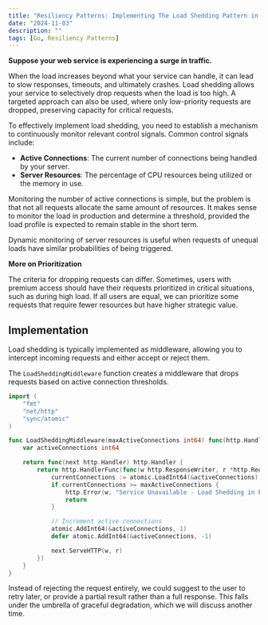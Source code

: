```yaml
---
title: "Resiliency Patterns: Implementing The Load Shedding Pattern in Go"  
date: "2024-11-03"  
description: ""  
tags: [Go, Resiliency Patterns]  
---
```


**Suppose your web service is experiencing a surge in traffic.**

When the load increases beyond what your service can handle, it can lead to slow responses, timeouts, and ultimately crashes. Load shedding allows your service to selectively drop requests when the load is too high. A targeted approach can also be used, where only low-priority requests are dropped, preserving capacity for critical requests.

To effectively implement load shedding, you need to establish a mechanism to continuously monitor relevant control signals. Common control signals include:

- **Active Connections**: The current number of connections being handled by your server.
- **Server Resources**: The percentage of CPU resources being utilized or the memory in use.

Monitoring the number of active connections is simple, but the problem is that not all requests allocate the same amount of resources. It makes sense to monitor the load in production and determine a threshold, provided the load profile is expected to remain stable in the short term.

Dynamic monitoring of server resources is useful when requests of unequal loads have similar probabilities of being triggered.

**More on Prioritization**

The criteria for dropping requests can differ. Sometimes, users with premium access should have their requests prioritized in critical situations, such as during high load. If all users are equal, we can prioritize some requests that require fewer resources but have higher strategic value.

## Implementation

Load shedding is typically implemented as middleware, allowing you to intercept incoming requests and either accept or reject them.

The `LoadSheddingMiddleware` function creates a middleware that drops requests based on active connection thresholds.

```go
import (
	"fmt"
	"net/http"
	"sync/atomic"
)

func LoadSheddingMiddleware(maxActiveConnections int64) func(http.Handler) http.Handler {
	var activeConnections int64

	return func(next http.Handler) http.Handler {
		return http.HandlerFunc(func(w http.ResponseWriter, r *http.Request) {
			currentConnections := atomic.LoadInt64(&activeConnections)
			if currentConnections >= maxActiveConnections {
				http.Error(w, "Service Unavailable - Load Shedding in Effect", http.StatusServiceUnavailable)
				return
			}

			// Increment active connections
			atomic.AddInt64(&activeConnections, 1)
			defer atomic.AddInt64(&activeConnections, -1)

			next.ServeHTTP(w, r)
		})
	}
}
```

Instead of rejecting the request entirely, we could suggest to the user to retry later, or provide a partial result rather than a full response. This falls under the umbrella of graceful degradation, which we will discuss another time.
